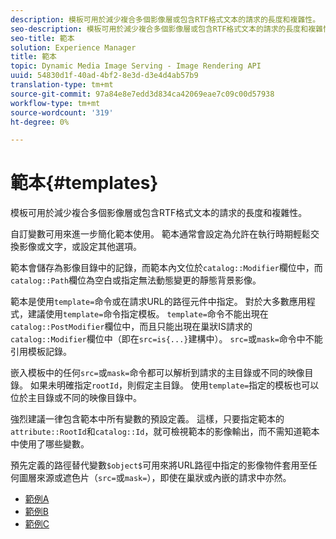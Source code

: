 ```yaml
---
description: 模板可用於減少複合多個影像層或包含RTF格式文本的請求的長度和複雜性。
seo-description: 模板可用於減少複合多個影像層或包含RTF格式文本的請求的長度和複雜性。
seo-title: 範本
solution: Experience Manager
title: 範本
topic: Dynamic Media Image Serving - Image Rendering API
uuid: 54830d1f-40ad-4bf2-8e3d-d3e4d4ab57b9
translation-type: tm+mt
source-git-commit: 97a84e8e7edd3d834ca42069eae7c09c00d57938
workflow-type: tm+mt
source-wordcount: '319'
ht-degree: 0%

---
```



# 範本{#templates}

模板可用於減少複合多個影像層或包含RTF格式文本的請求的長度和複雜性。

自訂變數可用來進一步簡化範本使用。 範本通常會設定為允許在執行時期輕鬆交換影像或文字，或設定其他選項。

範本會儲存為影像目錄中的記錄，而範本內文位於`catalog::Modifier`欄位中，而`catalog::Path`欄位為空白或指定無法動態變更的靜態背景影像。

範本是使用`template=`命令或在請求URL的路徑元件中指定。 對於大多數應用程式，建議使用`template=`命令指定模板。 `template=`命令不能出現在`catalog::PostModifier`欄位中，而且只能出現在巢狀IS請求的`catalog::Modifier`欄位中（即在`src=is{...}`建構中）。 `src=`或`mask=`命令中不能引用模板記錄。

嵌入模板中的任何`src=`或`mask=`命令都可以解析到請求的主目錄或不同的映像目錄。 如果未明確指定`rootId`，則假定主目錄。 使用`template=`指定的模板也可以位於主目錄或不同的映像目錄中。

強烈建議一律包含範本中所有變數的預設定義。 這樣，只要指定範本的`attribute::RootId`和`catalog::Id`，就可檢視範本的影像輸出，而不需知道範本中使用了哪些變數。

預先定義的路徑替代變數`$object$`可用來將URL路徑中指定的影像物件套用至任何圖層來源或遮色片（`src=`或`mask=`），即使在巢狀或內嵌的請求中亦然。

* [範例A](r-example-a.md)
* [範例B](r-example-b.md)
* [範例C](r-example-c.md)
